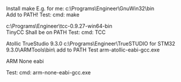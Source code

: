 Install make
    E.g. for me: c:\Programs\Engineer\GnuWin32\bin\
    Add to PATH!
Test:
    cmd: make


c:\Programs\Engineer\tcc-0.9.27-win64-bin\
TinyCC
    Shall be on PATH
Test:
    cmd: TCC


Atollic TrueStudio 9.3.0
c:\Programs\Engineer\TrueSTUDIO for STM32 9.3.0\ARMTools\bin\ add to PATH
Test
    arm-atollic-eabi-gcc.exe


ARM None eabi

Test:
    cmd: arm-none-eabi-gcc.exe


